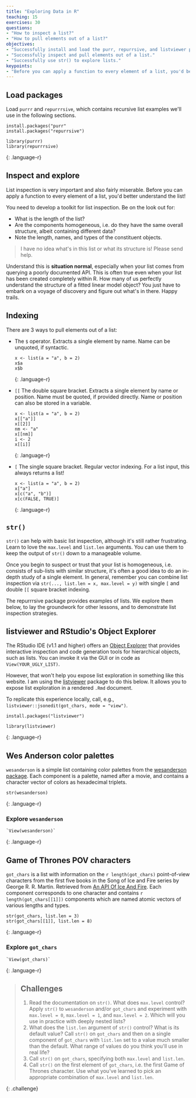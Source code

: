 ```yaml
---
title: "Exploring Data in R"
teaching: 15
exercises: 30
questions:
- "How to inspect a list?"
- "How to pull elements out of a list?"
objectives:
- "Successfully install and load the purr, repurrsive, and listviewer packages."
- "Successfully inspect and pull elements out of a list."
- "Successfully use str() to explore lists."
keypoints:
- "Before you can apply a function to every element of a list, you'd better understand the list!"
---
```


## Load packages

Load `purrr` and `repurrrsive`, which contains recursive list examples we'll use in the following sections.

~~~
install.packages("purr"
install.packages("repurrsive")

library(purrr)
library(repurrrsive)
~~~
{: .language-r}

## Inspect and explore

List inspection is very important and also fairly miserable. Before you can apply a function to every element of a list, you'd better understand the list!

You need to develop a toolkit for list inspection. Be on the look out for:

  * What is the length of the list?
  * Are the components homogeneous, i.e. do they have the same overall structure, albeit containing different data?
  * Note the length, names, and types of the constituent objects.
  
> I have no idea what's in this list or what its structure is! Please send help.

Understand this is **situation normal**, especially when your list comes from querying a poorly documented API. This is often true even when your list has been created completely within R. How many of us perfectly understand the structure of a fitted linear model object? You just have to embark on a voyage of discovery and figure out what's in there. Happy trails.

## Indexing

There are 3 ways to pull elements out of a list:

  * The `$` operator. Extracts a single element by name. Name can be unquoted, if syntactic.
    ~~~
    x <- list(a = "a", b = 2)
    x$a
    x$b
    ~~~
    {: .language-r}
    
  * `[[` The double square bracket. Extracts a single element by name or position. Name must be quoted, if provided directly. Name or position can also be stored in a variable.
    ~~~
    x <- list(a = "a", b = 2)
    x[["a"]]
    x[[2]]
    nm <- "a"
    x[[nm]]
    i <- 2
    x[[i]]
    ~~~
    {: .language-r}
    
  * `[` The single square bracket. Regular vector indexing. For a list input, this always returns a list!
    ~~~
    x <- list(a = "a", b = 2)
    x["a"]
    x[c("a", "b")]
    x[c(FALSE, TRUE)]
    ~~~
    {: .language-r}

## `str()`

`str()` can help with basic list inspection, although it's still rather frustrating. Learn to love the `max.level` and `list.len` arguments. You can use them to keep the output of `str()` down to a manageable volume.

Once you begin to suspect or trust that your list is homogeneous, i.e. consists of sub-lists with similar structure, it's often a good idea to do an in-depth study of a single element. In general, remember you can combine list inspection via `str(..., list.len = x, max.level = y)` with single `[` and double `[[` square bracket indexing.

The repurrrsive package provides examples of lists. We explore them below, to lay the groundwork for other lessons, and to demonstrate list inspection strategies.

## listviewer and RStudio's Object Explorer

The RStudio IDE (v1.1 and higher) offers an [Object Explorer](https://blog.rstudio.com/2017/08/22/rstudio-v1-1-preview-object-explorer/) that provides interactive inspection and code generation tools for hierarchical objects, such as lists. You can invoke it via the GUI or in code as `View(YOUR_UGLY_LIST)`.
 
However, that won't help you expose list exploration in something like this website. I am using the [listviewer](https://CRAN.R-project.org/package=listviewer) package to do this below. It allows you to expose list exploration in a rendered `.Rmd` document.

To replicate this experience locally, call, e.g., `listviewer::jsonedit(got_chars, mode = "view")`.

~~~
install.packages("listviewer")

library(listviewer)
~~~
{: .language-r}

## Wes Anderson color palettes

`wesanderson` is a simple list containing color palettes from the [wesanderson package](https://cran.r-project.org/package=wesanderson). Each component is a palette, named after a movie, and contains a character vector of colors as hexadecimal triplets.

~~~
str(wesanderson)
~~~
{: .language-r}

### Explore `wesanderson`

~~~
`View(wesanderson)`
~~~
{: .language-r}


## Game of Thrones POV characters

`got_chars` is a list with information on the `r length(got_chars)` point-of-view characters from the first five books in the Song of Ice and Fire series by George R. R. Martin. Retrieved from [An API Of Ice And Fire](https://anapioficeandfire.com). Each component corresponds to one character and contains `r length(got_chars[[1]])` components which are named atomic vectors of various lengths and types.

~~~
str(got_chars, list.len = 3)
str(got_chars[[1]], list.len = 8)
~~~
{: .language-r}

### Explore `got_chars`

~~~
`View(got_chars)`
~~~
{: .language-r}


> ## Challenges
>
> 1. Read the documentation on `str()`. What does `max.level` control? Apply `str()` to `wesanderson` and/or `got_chars` and experiment with `max.level = 0`, `max.level = 1`, and `max.level = 2`. Which will you use in practice with deeply nested lists?
> 2. What does the `list.len` argument of `str()` control? What is its default value? Call `str()` on `got_chars` and then on a single component of `got_chars` with `list.len` set to a value much smaller than the default. What range of values do you think you'll use in real life?
> 3. Call `str()` on `got_chars`, specifying both `max.level` and `list.len`.
> 4. Call `str()` on the first element of `got_chars`, i.e. the first Game of Thrones character. Use what you've learned to pick an appropriate combination of `max.level` and `list.len`.
>
{: .challenge}
